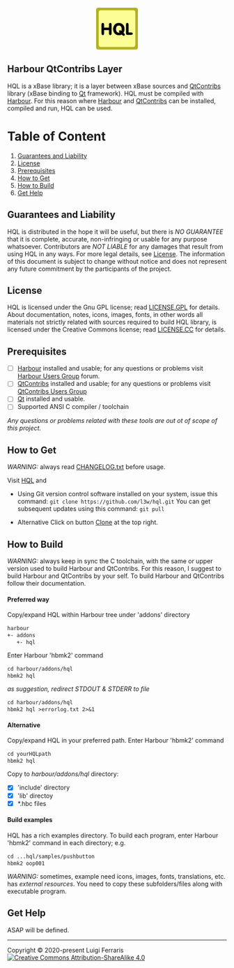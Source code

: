 <p align="center">
  <img src="https://github.com/l3w/hql/blob/master/src/hqlcore/resources/logo/hql96.png?raw=true" alt="HQL"/>
</p>

**H**arbour **Q**tContribs **L**ayer
---
HQL is a xBase library; it is a layer between xBase sources and [QtContribs](https://sourceforge.net/projects/qtcontribs/) library (xBase binding to [Qt](https://www.qt.io/) framework).
HQL must be compiled with [Harbour](https://harbour.github.io/).
For this reason where [Harbour](https://harbour.github.io/) and [QtContribs](https://sourceforge.net/projects/qtcontribs/) can be installed, compiled and run, HQL can be used. 


# Table of Content

1. [Guarantees and Liability](#guarantees-and-liability)
1. [License](#license)
1. [Prerequisites](#prerequisites)
1. [How to Get](#how-to-get)
1. [How to Build](#how-to-build)
1. [Get Help](#get-help)

## Guarantees and Liability
HQL is distributed in the hope it will be useful, but there is *NO GUARANTEE* that it is complete, accurate, non-infringing or usable for any purpose whatsoever.
Contributors are *NOT LIABLE* for any damages that result from using HQL in any ways. For more legal details, see [License](#License).
The information of this document is subject to change without notice and does not represent any future commitment by the participants of the project.
   
## License
HQL is licensed under the Gnu GPL license; read [LICENSE.GPL](LICENSE.GPL) for details.
About documentation, notes, icons, images, fonts, in other words all materials not strictly related with sources required to build HQL library, is licensed under the Creative Commons license; read [LICENSE.CC](LICENSE.CC) for details.
   
## Prerequisites
- [ ] [Harbour](https://harbour.github.io/) installed and usable; for any questions or problems visit [Harbour Users Group](https://groups.google.com/forum/#!forum/harbour-users) forum.
- [ ] [QtContribs](https://sourceforge.net/projects/qtcontribs/) installed and usable; for any questions or problems visit [QtContribs Users Group](https://groups.google.com/forum/?hl=it&fromgroups#!forum/qtcontribs)
- [ ] [Qt](https://www.qt.io/) installed and usable.
- [ ] Supported ANSI C compiler / toolchain

*Any questions or problems related with these tools are out ot of scope of this project.*

## How to Get
*WARNING:* always read [CHANGELOG.txt](CHANGELOG.txt?raw=true) before usage.

Visit [HQL](https://github.com/l3w/hql) and

* Using Git version control software installed on your system, issue this command:
`git clone https://github.com/l3w/hql.git`
You can get subsequent updates using this command:
`git pull`

* Alternative
Click on button [Clone](https://github.com/l3w/hql.git) at the top right.

## How to Build

*WARNING:* always keep in sync the C toolchain, with the same or upper version used to build Harbour and QtContribs. For this reason, I suggest to build Harbour and QtContribs by your self. To build Harbour and QtContribs follow their documentation.

#### Preferred way
Copy/expand HQL within Harbour tree under 'addons' directory 
```
harbour
+- addons
   +- hql
```

Enter Harbour 'hbmk2' command
```console
cd harbour/addons/hql
hbmk2 hql
```
*as suggestion, redirect STDOUT & STDERR to file*
```console
cd harbour/addons/hql
hbmk2 hql >errorlog.txt 2>&1
```
#### Alternative
Copy/expand HQL in your preferred path. Enter Harbour 'hbmk2' command
```console
cd yourHQLpath
hbmk2 hql
```

Copy to *harbour/addons/hql* directory:
- [x] 'include' directory
- [x] 'lib' directoy
- [x] *.hbc files

#### Build examples
HQL has a rich examples directory. To build each program, enter Harbour 'hbmk2' command in each directory; e.g.
```console
cd ...hql/samples/pushbutton
hbmk2 oop001
```
*WARNING:* sometimes, example need icons, images, fonts, translations, etc. has *external resources*. You need to copy these subfolders/files along with executable program.

## Get Help
ASAP will be defined.

---
Copyright &copy;&nbsp;2020-present Luigi Ferraris [![Creative Commons Attribution-ShareAlike 4.0](https://mirrors.creativecommons.org/presskit/buttons/80x15/svg/by-sa.svg)](https://creativecommons.org/licenses/by-sa/4.0/)
